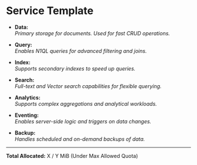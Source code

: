 # Service Template

- **Data:**  
  _Primary storage for documents. Used for fast CRUD operations._

- **Query:**  
  _Enables N1QL queries for advanced filtering and joins._

- **Index:**  
  _Supports secondary indexes to speed up queries._

- **Search:**  
  _Full-text and Vector search capabilities for flexible querying._

- **Analytics:**  
  _Supports complex aggregations and analytical workloads._

- **Eventing:**  
  _Enables server-side logic and triggers on data changes._

- **Backup:**  
  _Handles scheduled and on-demand backups of data._

---

**Total Allocated:** X / Y MiB (Under Max Allowed Quota)